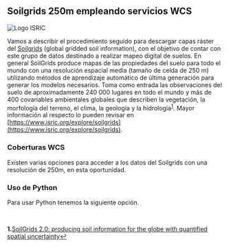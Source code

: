 ## Soilgrids 250m empleando servicios WCS

<img src="https://www.isric.org/themes/custom/basic/logo.svg" alt="Logo ISRIC">

Vamos a describir el procedimiento seguido para descargar capas ráster del [Soilgrids](https://www.isric.org/explore/soilgrids) (global gridded soil information), con el objetivo de contar con este grupo de datos destinado a realizar mapeo digital de suelos. En general SoilGrids produce mapas de las propiedades del suelo para todo el mundo con una resolución espacial media (tamaño de celda de 250 m) utilizando métodos de aprendizaje automático de última generación para generar los modelos necesarios. Toma como entrada las observaciones del suelo de aproximadamente 240 000 lugares en todo el mundo y más de 400 covariables ambientales globales que describen la vegetación, la morfología del terreno, el clima, la geología y la hidrología<sup id="a1">[1](#f1)</sup>. Mayor información al respecto lo pueden revisar en [https://www.isric.org/explore/soilgrids](https://www.isric.org/explore/soilgrids).

### Coberturas WCS

Existen varias opciones para acceder a los datos del Soilgrids con una resolución de 250m, en esta oportunidad.

### Uso de Python

Para usar Python tenemos la siguiente opción.

<br>

<b id="f1">1.</b><a href="https://soil.copernicus.org/articles/7/217/2021/">SoilGrids 2.0: producing soil information for the globe with quantified spatial uncertainty</a>[↩](#a1)
